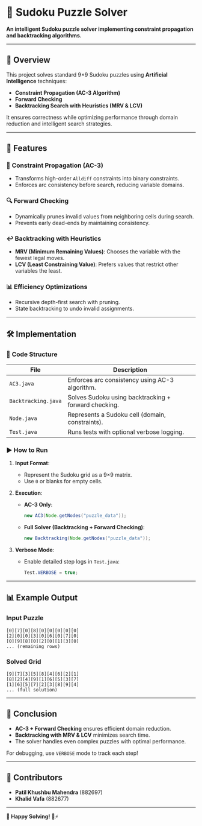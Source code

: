 # 🧩 Sudoku Puzzle Solver  

**An intelligent Sudoku puzzle solver implementing constraint propagation and backtracking algorithms.**  

---

## 📌 Overview  
This project solves standard 9×9 Sudoku puzzles using **Artificial Intelligence** techniques:  
- **Constraint Propagation (AC-3 Algorithm)**  
- **Forward Checking**  
- **Backtracking Search with Heuristics (MRV & LCV)**  

It ensures correctness while optimizing performance through domain reduction and intelligent search strategies.  

---

## 🚀 Features  

### 🔗 **Constraint Propagation (AC-3)**  
- Transforms high-order `Alldiff` constraints into binary constraints.  
- Enforces arc consistency before search, reducing variable domains.  

### 🔍 **Forward Checking**  
- Dynamically prunes invalid values from neighboring cells during search.  
- Prevents early dead-ends by maintaining consistency.  

### ↩️ **Backtracking with Heuristics**  
- **MRV (Minimum Remaining Values)**: Chooses the variable with the fewest legal moves.  
- **LCV (Least Constraining Value)**: Prefers values that restrict other variables the least.  

### 📊 **Efficiency Optimizations**  
- Recursive depth-first search with pruning.  
- State backtracking to undo invalid assignments.  

---

## 🛠️ Implementation  

### 📂 **Code Structure**  
| File | Description |  
|------|-------------|  
| `AC3.java` | Enforces arc consistency using AC-3 algorithm. |  
| `Backtracking.java` | Solves Sudoku using backtracking + forward checking. |  
| `Node.java` | Represents a Sudoku cell (domain, constraints). |  
| `Test.java` | Runs tests with optional verbose logging. |  

### ▶️ **How to Run**  
1. **Input Format**:  
   - Represent the Sudoku grid as a 9×9 matrix.  
   - Use `0` or blanks for empty cells.  

2. **Execution**:  
   - **AC-3 Only**:  
     ```java
     new AC3(Node.getNodes("puzzle_data"));
     ```
   - **Full Solver (Backtracking + Forward Checking)**:  
     ```java
     new Backtracking(Node.getNodes("puzzle_data"));
     ```

3. **Verbose Mode**:  
   - Enable detailed step logs in `Test.java`:  
     ```java
     Test.VERBOSE = true;
     ```

---

## 📊 **Example Output**  
### **Input Puzzle**  
```
[0][7][0][8][0][0][0][0][0]  
[2][0][0][3][0][6][0][7][0]  
[0][9][8][0][2][0][1][3][0]  
... (remaining rows)
```
### **Solved Grid**  
```
[9][7][3][5][8][4][6][2][1]  
[8][2][4][9][1][6][5][3][7]  
[1][6][5][7][2][3][8][9][4]  
... (full solution)
```

---

## 📝 **Conclusion**  
- **AC-3 + Forward Checking** ensures efficient domain reduction.  
- **Backtracking with MRV & LCV** minimizes search time.  
- The solver handles even complex puzzles with optimal performance.  

For debugging, use `VERBOSE` mode to track each step!  

---

## 👥 **Contributors**  
- **Patil Khushbu Mahendra** (882697)  
- **Khalid Vafa** (882677)  

---

**🎯 Happy Solving!** 🧠⚡
